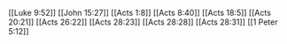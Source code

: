 [[Luke 9:52]]
[[John 15:27]]
[[Acts 1:8]]
[[Acts 8:40]]
[[Acts 18:5]]
[[Acts 20:21]]
[[Acts 26:22]]
[[Acts 28:23]]
[[Acts 28:28]]
[[Acts 28:31]]
[[1 Peter 5:12]]
